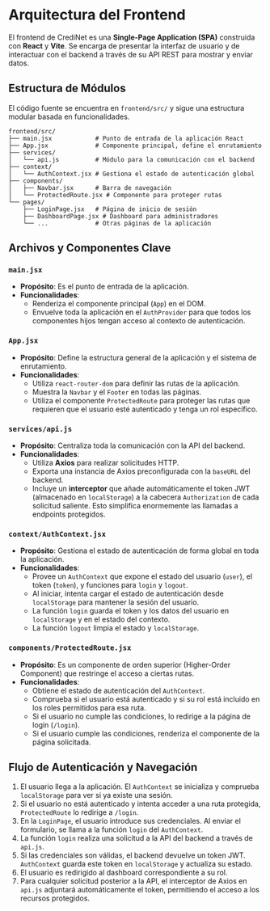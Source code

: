 # Arquitectura del Frontend

El frontend de CrediNet es una **Single-Page Application (SPA)** construida con **React** y **Vite**. Se encarga de presentar la interfaz de usuario y de interactuar con el backend a través de su API REST para mostrar y enviar datos.

## Estructura de Módulos

El código fuente se encuentra en `frontend/src/` y sigue una estructura modular basada en funcionalidades.

```
frontend/src/
├── main.jsx            # Punto de entrada de la aplicación React
├── App.jsx             # Componente principal, define el enrutamiento
├── services/
│   └── api.js          # Módulo para la comunicación con el backend
├── context/
│   └── AuthContext.jsx # Gestiona el estado de autenticación global
├── components/
│   ├── Navbar.jsx      # Barra de navegación
│   └── ProtectedRoute.jsx # Componente para proteger rutas
└── pages/
    ├── LoginPage.jsx   # Página de inicio de sesión
    ├── DashboardPage.jsx # Dashboard para administradores
    └── ...             # Otras páginas de la aplicación
```

## Archivos y Componentes Clave

### `main.jsx`

- **Propósito**: Es el punto de entrada de la aplicación.
- **Funcionalidades**:
  - Renderiza el componente principal (`App`) en el DOM.
  - Envuelve toda la aplicación en el `AuthProvider` para que todos los componentes hijos tengan acceso al contexto de autenticación.

### `App.jsx`

- **Propósito**: Define la estructura general de la aplicación y el sistema de enrutamiento.
- **Funcionalidades**:
  - Utiliza `react-router-dom` para definir las rutas de la aplicación.
  - Muestra la `Navbar` y el `Footer` en todas las páginas.
  - Utiliza el componente `ProtectedRoute` para proteger las rutas que requieren que el usuario esté autenticado y tenga un rol específico.

### `services/api.js`

- **Propósito**: Centraliza toda la comunicación con la API del backend.
- **Funcionalidades**:
  - Utiliza **Axios** para realizar solicitudes HTTP.
  - Exporta una instancia de Axios preconfigurada con la `baseURL` del backend.
  - Incluye un **interceptor** que añade automáticamente el token JWT (almacenado en `localStorage`) a la cabecera `Authorization` de cada solicitud saliente. Esto simplifica enormemente las llamadas a endpoints protegidos.

### `context/AuthContext.jsx`

- **Propósito**: Gestiona el estado de autenticación de forma global en toda la aplicación.
- **Funcionalidades**:
  - Provee un `AuthContext` que expone el estado del usuario (`user`), el token (`token`), y funciones para `login` y `logout`.
  - Al iniciar, intenta cargar el estado de autenticación desde `localStorage` para mantener la sesión del usuario.
  - La función `login` guarda el token y los datos del usuario en `localStorage` y en el estado del contexto.
  - La función `logout` limpia el estado y `localStorage`.

### `components/ProtectedRoute.jsx`

- **Propósito**: Es un componente de orden superior (Higher-Order Component) que restringe el acceso a ciertas rutas.
- **Funcionalidades**:
  - Obtiene el estado de autenticación del `AuthContext`.
  - Comprueba si el usuario está autenticado y si su rol está incluido en los roles permitidos para esa ruta.
  - Si el usuario no cumple las condiciones, lo redirige a la página de login (`/login`).
  - Si el usuario cumple las condiciones, renderiza el componente de la página solicitada.

## Flujo de Autenticación y Navegación

1.  El usuario llega a la aplicación. El `AuthContext` se inicializa y comprueba `localStorage` para ver si ya existe una sesión.
2.  Si el usuario no está autenticado y intenta acceder a una ruta protegida, `ProtectedRoute` lo redirige a `/login`.
3.  En la `LoginPage`, el usuario introduce sus credenciales. Al enviar el formulario, se llama a la función `login` del `AuthContext`.
4.  La función `login` realiza una solicitud a la API del backend a través de `api.js`.
5.  Si las credenciales son válidas, el backend devuelve un token JWT. `AuthContext` guarda este token en `localStorage` y actualiza su estado.
6.  El usuario es redirigido al dashboard correspondiente a su rol.
7.  Para cualquier solicitud posterior a la API, el interceptor de Axios en `api.js` adjuntará automáticamente el token, permitiendo el acceso a los recursos protegidos.
